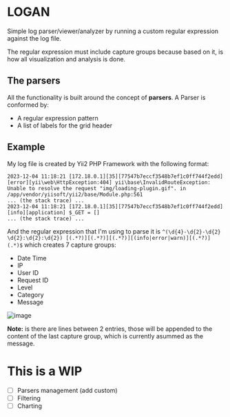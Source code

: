 LOGAN
=====

Simple log parser/viewer/analyzer by running a custom regular expression against the log file. 

The regular expression must include capture groups because based on it, is how all visualization and analysis is done.

## The parsers

All the functionality is built around the concept of __parsers__. A Parser is conformed by:

- A regular expression pattern
- A list of labels for the grid header

## Example

My log file is created by Yii2 PHP Framework with the following format:

```
2023-12-04 11:18:21 [172.18.0.1][35][77547b7eccf3548b7ef1c0ff744f2edd][error][yii\web\HttpException:404] yii\base\InvalidRouteException: Unable to resolve the request "img/loading-plugin.gif". in /app/vendor/yiisoft/yii2/base/Module.php:561
... (the stack trace) ...
2023-12-04 11:18:21 [172.18.0.1][35][77547b7eccf3548b7ef1c0ff744f2edd][info][application] $_GET = []
... (the stack trace) ...
```

And the regular expression that I'm using to parse it is `^(\d{4}-\d{2}-\d{2} \d{2}:\d{2}:\d{2}) [(.*?)][(.*?)][(.*?)][(info|error|warn)][(.*?)](.*)$` which creates 7 capture groups:
- Date Time
- IP
- User ID
- Request ID
- Level
- Category
- Message

![image](https://github.com/glpzzz/logan/assets/13596248/a6dd3af4-cc02-4686-87fb-c3ee5bd0802f)

**Note:** is there are lines between 2 entries, those will be appended to the content of the last capture group, which is currently asummed as the message.

# This is a WIP

- [ ] Parsers management (add custom)
- [ ] Filtering
- [ ] Charting
